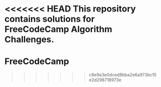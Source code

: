 <<<<<<< HEAD
This repository contains solutions for FreeCodeCamp Algorithm Challenges.
=======
# FreeCodeCamp
>>>>>>> c8e9a3e0dced8bba2e6a973bc15e2d298718973e
